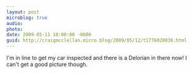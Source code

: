 ```yaml
---
layout: post
microblog: true
audio: 
photo: 
date: 2009-05-11 18:00:00 -0600
guid: http://craigmcclellan.micro.blog/2009/05/12/t1776020030.html
---
```

I'm in line to get my car inspected and there is a Delorian in there now! I can't get a good picture though.
